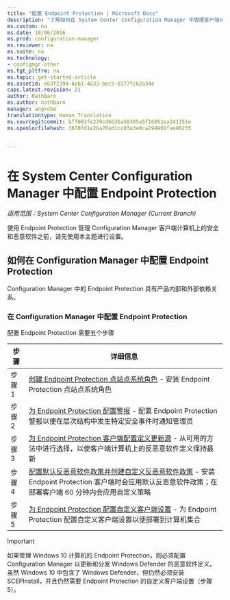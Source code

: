 ```yaml
---
title: "配置 Endpoint Protection | Microsoft Docs"
description: "了解如何在 System Center Configuration Manager 中管理客户端计算机上的安全和恶意软件。"
ms.custom: na
ms.date: 10/06/2016
ms.prod: configuration-manager
ms.reviewer: na
ms.suite: na
ms.technology:
- configmgr-other
ms.tgt_pltfrm: na
ms.topic: get-started-article
ms.assetid: e63f2394-6eb1-4a33-bec5-8377fc62a34e
caps.latest.revision: 21
author: NathBarn
ms.author: nathbarn
manager: angrobe
translationtype: Human Translation
ms.sourcegitcommit: bff083fe279cd6b36a58305a5f16051ea241151e
ms.openlocfilehash: 3678fd1e2ba70ad1cc03a3e0ca294901fae96255


---
```

# <a name="configuring-endpoint-protection-in-system-center-configuration-manager"></a>在 System Center Configuration Manager 中配置 Endpoint Protection

*适用范围：System Center Configuration Manager (Current Branch)*

使用 Endpoint Protection 管理 Configuration Manager 客户端计算机上的安全和恶意软件之前，请先使用本主题进行设置。  

## <a name="how-to-configure-endpoint-protection-in-configuration-manager"></a>如何在 Configuration Manager 中配置 Endpoint Protection  
 Configuration Manager 中的 Endpoint Protection 具有产品内部和外部依赖关系。  

### <a name="configure-endpoint-protection-in-configuration-manager"></a>在 Configuration Manager 中配置 Endpoint Protection  
配置 Endpoint Protection 需要五个步骤

|步骤|详细信息|
|---|----|
|步骤 1|[创建 Endpoint Protection 点站点系统角色](endpoint-protection-site-role.md) - 安装 Endpoint Protection 点站点系统角色 |
|步骤 2|[为 Endpoint Protection 配置警报](endpoint-configure-alerts.md) - 配置 Endpoint Protection 警报以便在层次结构中发生特定安全事件时通知管理员|
|步骤 3 | [为 Endpoint Protection 客户端配置定义更新源](endpoint-definition-updates.md) - 从可用的方法中进行选择，以使客户端计算机上的反恶意软件定义保持最新|
|步骤 4|[配置默认反恶意软件政策并创建自定义反恶意软件政策](endpoint-antimalware-policies.md) - 安装 Endpoint Protection 客户端时会应用默认反恶意软件政策；在部署客户端 60 分钟内会应用自定义策略|
|步骤 5|[为 Endpoint Protection 配置自定义客户端设置](endpoint-protection-configure-client.md) - 为 Endpoint Protection 配置自定义客户端设置以便部署到计算机集合|

> [!IMPORTANT]  
>  如果管理 Windows 10 计算机的 Endpoint Protection，则必须配置 Configuration Manager 以更新和分发 Windows Defender 的恶意软件定义。 虽然 Windows 10 中包含了 Windows Defender，但仍然必须安装 SCEPInstall，并且仍然需要 Endpoint Protection 的自定义客户端设置（步骤 5）。  



<!--HONumber=Dec16_HO3-->


